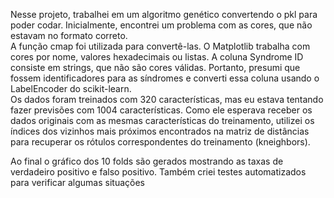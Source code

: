 Nesse projeto, trabalhei em um algoritmo genético convertendo o pkl para poder codar. 
Inicialmente, encontrei um problema com as cores, que não estavam no formato correto.  
A função cmap foi utilizada para convertê-las. O Matplotlib trabalha com cores por nome,  valores hexadecimais ou listas. 
A coluna Syndrome ID consiste em strings, que não são  cores válidas. Portanto, presumi que fossem identificadores para as síndromes e converti essa  coluna usando o 
LabelEncoder do scikit-learn.  
Os dados foram treinados com 320 características, mas eu estava tentando fazer previsões  com 1004 características. Como ele esperava receber os dados originais 
com as mesmas  características do treinamento, utilizei os índices dos vizinhos mais próximos encontrados na  matriz de distâncias para recuperar os rótulos 
correspondentes do treinamento (kneighbors).  

Ao final o gráfico dos 10 folds são gerados mostrando as taxas de verdadeiro positivo e falso positivo. 
Também criei testes automatizados para verificar algumas situações
